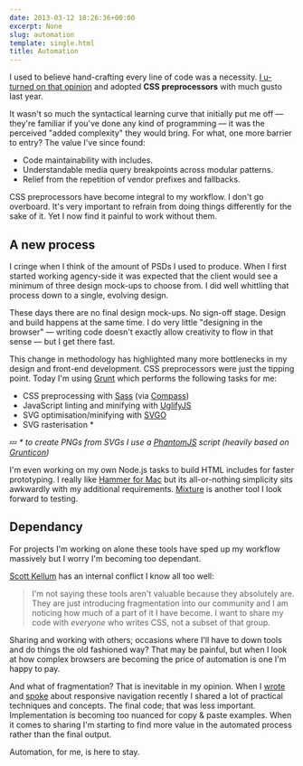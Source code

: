 ```yaml
---
date: 2013-03-12 18:26:36+00:00
excerpt: None
slug: automation
template: single.html
title: Automation
---
```


I used to believe hand-crafting every line of code was a necessity. [I u-turned on that opinion](/2012/08/27/im-bored-with-code/) and adopted **CSS preprocessors** with much gusto last year.

It wasn't so much the syntactical learning curve that initially put me off — they're familiar if you've done any kind of programming — it was the perceived "added complexity" they would bring. For what, one more barrier to entry? The value I've since found:

* Code maintainability with includes.
* Understandable media query breakpoints across modular patterns.
* Relief from the repetition of vendor prefixes and fallbacks.

CSS preprocessors have become integral to my workflow. I don't go overboard. It's very important to refrain from doing things differently for the sake of it. Yet I now find it painful to work without them.

## A new process

I cringe when I think of the amount of PSDs I used to produce. When I first started working agency-side it was expected that the client would see a minimum of three design mock-ups to choose from. I did well whittling that process down to a single, evolving design.

These days there are no final design mock-ups. No sign-off stage. Design and build happens at the same time. I do very little "designing in the browser" — writing code doesn't exactly allow creativity to flow in that sense — but I get there fast.

This change in methodology has highlighted many more bottlenecks in my design and front-end development. CSS preprocessors were just the tipping point. Today I'm using [Grunt](http://gruntjs.com/) which performs the following tasks for me:

* CSS preprocessing with [Sass](http://sass-lang.com/) (via [Compass](http://compass-style.org/))
* JavaScript linting and minifying with [UglifyJS](https://github.com/mishoo/UglifyJS)
* SVG optimisation/minifying with [SVGO](https://github.com/svg/svgo)
* SVG rasterisation *

💤 _* to create PNGs from SVGs I use a [PhantomJS](http://phantomjs.org/) script (heavily based on [Grunticon](https://github.com/filamentgroup/grunticon))_

I'm even working on my own Node.js tasks to build HTML includes for faster prototyping. I really like [Hammer for Mac](http://hammerformac.com/) but its all-or-nothing simplicity sits awkwardly with my additional requirements. [Mixture](http://mixture.io/) is another tool I look forward to testing.

## Dependancy

For projects I'm working on alone these tools have sped up my workflow massively but I worry I'm becoming too dependant.

[Scott Kellum](http://scottkellum.com/blog/specializing-yourself-into-a-corner.html) has an internal conflict I know all too well:

> I'm not saying these tools aren't valuable because they absolutely are. They are just introducing fragmentation into our community and I am noticing how much of a part of it I have become. I want to share my code with _everyone_ who writes CSS, not a subset of that group.

Sharing and working with others; occasions where I'll have to down tools and do things the old fashioned way? That may be painful, but when I look at how complex browsers are becoming the price of automation is one I'm happy to pay.

And what of fragmentation? That is inevitable in my opinion. When I [wrote](http://coding.smashingmagazine.com/2013/01/15/off-canvas-navigation-for-responsive-website/) and [spoke](/2013/03/03/a-responsive-day-out/) about responsive navigation recently I shared a lot of practical techniques and concepts. The final code; that was less important. Implementation is becoming too nuanced for copy & paste examples. When it comes to sharing I'm starting to find more value in the automated process rather than the final output.

Automation, for me, is here to stay.
